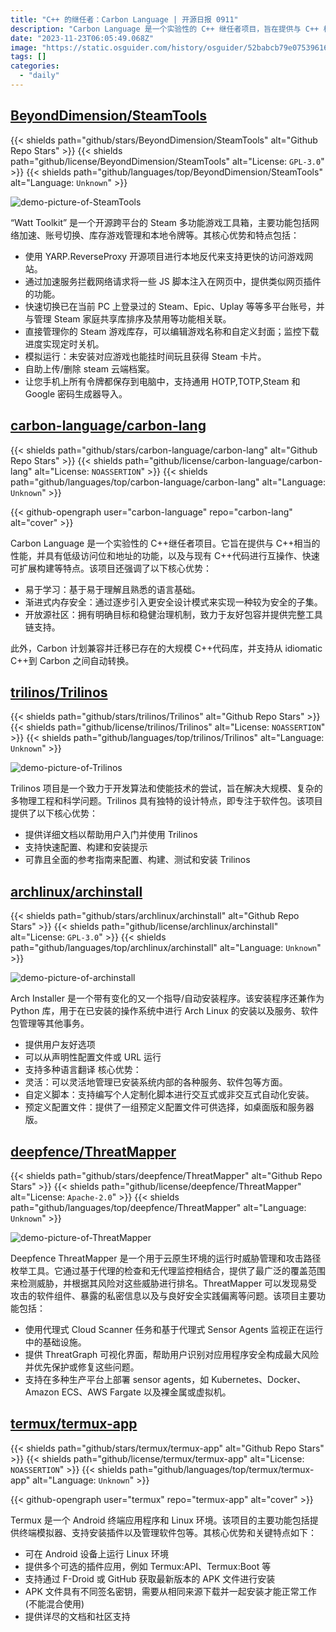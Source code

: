 ```yaml
---
title: "C++ 的继任者：Carbon Language | 开源日报 0911"
description: "Carbon Language 是一个实验性的 C++ 继任者项目，旨在提供与 C++ 相当的性能，并具有低级访问位和地址的功能，以及与现有 C++ 代码进行互操作、快速可扩展构建等特点。它的核心优势在于易于学习、渐进式内存安全和开放源社区。此外，Carbon 还计划兼容和迁移现有的大规模 C++ 代码库，并支持自动转换。如果你对 C++ 有兴趣，Carbon Language 是一个值得关注的项目。"
date: "2023-11-23T06:05:49.068Z"
image: "https://static.osguider.com/history/osguider/52babcb79e0753961650ac9b42d3d808.png"
tags: []
categories:
  - "daily"
---
```


## [BeyondDimension/SteamTools](https://github.com/BeyondDimension/SteamTools)

{{< shields path="github/stars/BeyondDimension/SteamTools" alt="Github Repo Stars" >}} {{< shields path="github/license/BeyondDimension/SteamTools" alt="License: `GPL-3.0`" >}} {{< shields path="github/languages/top/BeyondDimension/SteamTools" alt="Language: `Unknown`" >}}

![demo-picture-of-SteamTools](https://static.osguider.com/history/2023/a83bfa5399527c73a4d9bde077071339.png)

“Watt Toolkit” 是一个开源跨平台的 Steam 多功能游戏工具箱，主要功能包括网络加速、账号切换、库存游戏管理和本地令牌等。其核心优势和特点包括：

- 使用 YARP.ReverseProxy 开源项目进行本地反代来支持更快的访问游戏网站。
- 通过加速服务拦截网络请求将一些 JS 脚本注入在网页中，提供类似网页插件的功能。
- 快速切换已在当前 PC 上登录过的 Steam、Epic、Uplay 等等多平台账号，并与管理 Steam 家庭共享库排序及禁用等功能相关联。
- 直接管理你的 Steam 游戏库存，可以编辑游戏名称和自定义封面；监控下载进度实现定时关机。
- 模拟运行：未安装对应游戏也能挂时间玩且获得 Steam 卡片。
- 自助上传/删除 steam 云端档案。
- 让您手机上所有令牌都保存到电脑中，支持通用 HOTP,TOTP,Steam 和 Google 密码生成器导入。

## [carbon-language/carbon-lang](https://github.com/carbon-language/carbon-lang)

{{< shields path="github/stars/carbon-language/carbon-lang" alt="Github Repo Stars" >}} {{< shields path="github/license/carbon-language/carbon-lang" alt="License: `NOASSERTION`" >}} {{< shields path="github/languages/top/carbon-language/carbon-lang" alt="Language: `Unknown`" >}}

{{< github-opengraph user="carbon-language" repo="carbon-lang" alt="cover" >}}

Carbon Language 是一个实验性的 C++继任者项目。它旨在提供与 C++相当的性能，并具有低级访问位和地址的功能，以及与现有 C++代码进行互操作、快速可扩展构建等特点。该项目还强调了以下核心优势：

- 易于学习：基于易于理解且熟悉的语言基础。
- 渐进式内存安全：通过逐步引入更安全设计模式来实现一种较为安全的子集。
- 开放源社区：拥有明确目标和稳健治理机制，致力于友好包容并提供完整工具链支持。

此外，Carbon 计划兼容并迁移已存在的大规模 C++代码库，并支持从 idiomatic C++到 Carbon 之间自动转换。

## [trilinos/Trilinos](https://github.com/trilinos/Trilinos)

{{< shields path="github/stars/trilinos/Trilinos" alt="Github Repo Stars" >}} {{< shields path="github/license/trilinos/Trilinos" alt="License: `NOASSERTION`" >}} {{< shields path="github/languages/top/trilinos/Trilinos" alt="Language: `Unknown`" >}}

![demo-picture-of-Trilinos](https://static.osguider.com/history/osguider/3b6d5665063d7d2cd1d88866fa4cf275.jpeg)

Trilinos 项目是一个致力于开发算法和使能技术的尝试，旨在解决大规模、复杂的多物理工程和科学问题。Trilinos 具有独特的设计特点，即专注于软件包。该项目提供了以下核心优势：

- 提供详细文档以帮助用户入门并使用 Trilinos
- 支持快速配置、构建和安装提示
- 可靠且全面的参考指南来配置、构建、测试和安装 Trilinos

## [archlinux/archinstall](https://github.com/archlinux/archinstall)

{{< shields path="github/stars/archlinux/archinstall" alt="Github Repo Stars" >}} {{< shields path="github/license/archlinux/archinstall" alt="License: `GPL-3.0`" >}} {{< shields path="github/languages/top/archlinux/archinstall" alt="Language: `Unknown`" >}}

![demo-picture-of-archinstall](https://static.osguider.com/history/2023/be3777913dea7c9b8f04475fc975cd1c.png)

Arch Installer 是一个带有变化的又一个指导/自动安装程序。该安装程序还兼作为 Python 库，用于在已安装的操作系统中进行 Arch Linux 的安装以及服务、软件包管理等其他事务。

- 提供用户友好选项
- 可以从声明性配置文件或 URL 运行
- 支持多种语言翻译
核心优势：
- 灵活：可以灵活地管理已安装系统内部的各种服务、软件包等方面。
- 自定义脚本：支持编写个人定制化脚本进行交互式或非交互式自动化安装。
- 预定义配置文件：提供了一组预定义配置文件可供选择，如桌面版和服务器版。

## [deepfence/ThreatMapper](https://github.com/deepfence/ThreatMapper)

{{< shields path="github/stars/deepfence/ThreatMapper" alt="Github Repo Stars" >}} {{< shields path="github/license/deepfence/ThreatMapper" alt="License: `Apache-2.0`" >}} {{< shields path="github/languages/top/deepfence/ThreatMapper" alt="Language: `Unknown`" >}}

![demo-picture-of-ThreatMapper](https://static.osguider.com/history/osguider/3528786a5116c7f4112de4942808e273.png)

Deepfence ThreatMapper 是一个用于云原生环境的运行时威胁管理和攻击路径枚举工具。它通过基于代理的检查和无代理监控相结合，提供了最广泛的覆盖范围来检测威胁，并根据其风险对这些威胁进行排名。ThreatMapper 可以发现易受攻击的软件组件、暴露的私密信息以及与良好安全实践偏离等问题。该项目主要功能包括：

- 使用代理式 Cloud Scanner 任务和基于代理式 Sensor Agents 监视正在运行中的基础设施。
- 提供 ThreatGraph 可视化界面，帮助用户识别对应用程序安全构成最大风险并优先保护或修复这些问题。
- 支持在多种生产平台上部署 sensor agents，如 Kubernetes、Docker、Amazon ECS、AWS Fargate 以及裸金属或虚拟机。

## [termux/termux-app](https://github.com/termux/termux-app)

{{< shields path="github/stars/termux/termux-app" alt="Github Repo Stars" >}} {{< shields path="github/license/termux/termux-app" alt="License: `NOASSERTION`" >}} {{< shields path="github/languages/top/termux/termux-app" alt="Language: `Unknown`" >}}

{{< github-opengraph user="termux" repo="termux-app" alt="cover" >}}

Termux 是一个 Android 终端应用程序和 Linux 环境。该项目的主要功能包括提供终端模拟器、支持安装插件以及管理软件包等。其核心优势和关键特点如下：

- 可在 Android 设备上运行 Linux 环境
- 提供多个可选的插件应用，例如 Termux:API、Termux:Boot 等
- 支持通过 F-Droid 或 GitHub 获取最新版本的 APK 文件进行安装
- APK 文件具有不同签名密钥，需要从相同来源下载并一起安装才能正常工作 (不能混合使用)
- 提供详尽的文档和社区支持
